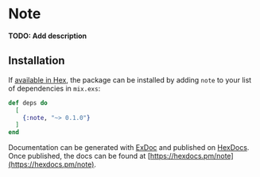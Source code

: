 # Note

**TODO: Add description**

## Installation

If [available in Hex](https://hex.pm/docs/publish), the package can be installed
by adding `note` to your list of dependencies in `mix.exs`:

```elixir
def deps do
  [
    {:note, "~> 0.1.0"}
  ]
end
```

Documentation can be generated with [ExDoc](https://github.com/elixir-lang/ex_doc)
and published on [HexDocs](https://hexdocs.pm). Once published, the docs can
be found at [https://hexdocs.pm/note](https://hexdocs.pm/note).

